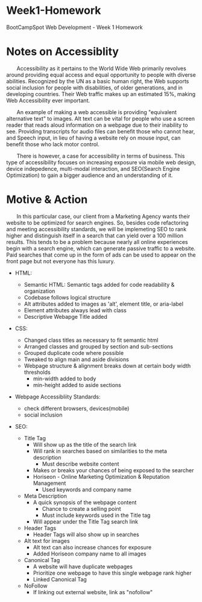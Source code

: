 # Week1-Homework
BootCampSpot Web Development - Week 1 Homework

# Notes on Accessiblity
&nbsp;&nbsp;&nbsp;&nbsp;&nbsp;&nbsp; Accessibility as it pertains to the World Wide Web
primarily revolves around providing equal access and equal opportunity to people with
diverse abilities. Recognized by the UN as a basic human right, the Web supports social
inclusion for people with disabilities, of older generations, and in developing countries.
Their Web traffic makes up an estimated 15%, making Web Accessibility ever important.

&nbsp;&nbsp;&nbsp;&nbsp;&nbsp;&nbsp; An example of making a web accessible is providing
"equivalent alternative text" to images. Alt text can be vital for people who use a screen
reader that reads aloud information on a webpage due to their inability to see. Providing
transcripts for audio files can benefit those who cannot hear, and Speech input, in lieu
of having a website rely on mouse input, can benefit those who lack motor control.

&nbsp;&nbsp;&nbsp;&nbsp;&nbsp;&nbsp; There is however, a case for accessibility in terms
of business. This type of accessibility focuses on increasing exposure via mobile web
design, device indepedence, multi-modal interaction, and SEO(Search Engine Optimization)
to gain a bigger audience and an understanding of it. 

# Motive & Action
&nbsp;&nbsp;&nbsp;&nbsp;&nbsp;&nbsp; In this particular case, our client from a Marketing
Agency wants their website to be optimized for search engines. So, besides code refactoring and
meeting accessibility standards, we will be implemeting SEO to rank higher and distinguish
itself in a search that can yield over a 100 million results. This tends to be a problem
because nearly all online experiences begin with a search engine, which can generate
passive traffic to a website. Paid searches that come up in the form of ads can be used
to appear on the front page but not everyone has this luxury.

* HTML:
    - Semantic HTML: Semantic tags added for code readability & organization
    - Codebase follows logical structure
    - Alt attributes added to images as 'alt', element title, or aria-label
    - Element attributes always lead with class
    - Descriptive Webapge Title added

* CSS:
    - Changed class titles as necessary to fit semantic html
    - Arranged classes and grouped by section and sub-sections
    - Grouped duplicate code where possible
    - Tweaked to align main and aside divisions
    - Webpage structure & alignment breaks down at certain body width thresholds
        - min-width added to body
        - min-height added to aside sections

* Webpage Accessibliity Standards:
    - check different browsers, devices(mobile)
    - social inclusion

* SEO:
    - Title Tag
        - Will show up as the title of the search link
        - Will rank in searches based on similarities to the meta description
            - Must describe website content
        - Makes or breaks your chances of being exposed to the searcher
        - Horiseon - Online Marketing Optimization & Reputation Management 
            - Used keywords and company name
    - Meta Description
        - A quick synopsis of the webpage content
            - Chance to create a selling point
            - Must include keywords used in the Title tag
        - Will appear under the Title Tag search link
    - Header Tags
        - Header Tags will also show up in searches
    - Alt text for images
        - Alt text can also increase chances for exposure
        - Added Horiseon company name to all images
    - Canonical Tag
        - A website will have duplicate webpages
        - Prioritize one webpage to have this single webpage rank higher
        - Linked Canonical Tag
    - NoFollow
        - If linking out external website, link as "nofollow"